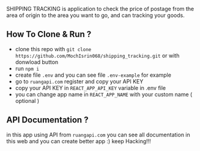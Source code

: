 SHIPPING TRACKING is application to check the price of postage from the area of origin to the area you want to go, and can tracking your goods.

## How To Clone & Run ?

- clone this repo with ```git clone https://github.com/MochIsrin068/shipping_tracking.git``` or with donwload button
- run ```npm i```
- create file ```.env``` and you can see file ```.env-example``` for example
- go to ```ruangapi.com``` register and copy your API KEY
- copy your API KEY in ```REACT_APP_API_KEY``` variable in .env file
- you can change app name in ```REACT_APP_NAME``` with your custom name ( optional )


## API Documentation ?

in this app using API from ```ruangapi.com``` you can see all documentation in this web and you can create better app :) keep Hacking!!!
